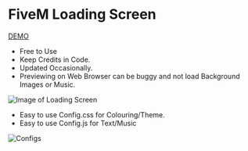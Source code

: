 # FiveM Loading Screen
[DEMO](https://sad-fermat-e296a5.netlify.app)

* Free to Use
* Keep Credits in Code.
* Updated Occasionally.
* Previewing on Web Browser can be buggy and not load Background Images or Music.


![Image of Loading Screen](https://i.imgur.com/pXcRIVS.png)

* Easy to use Config.css for Colouring/Theme.
* Easy to use Config.js for Text/Music


![Configs](https://i.imgur.com/8uNQVav.png)
